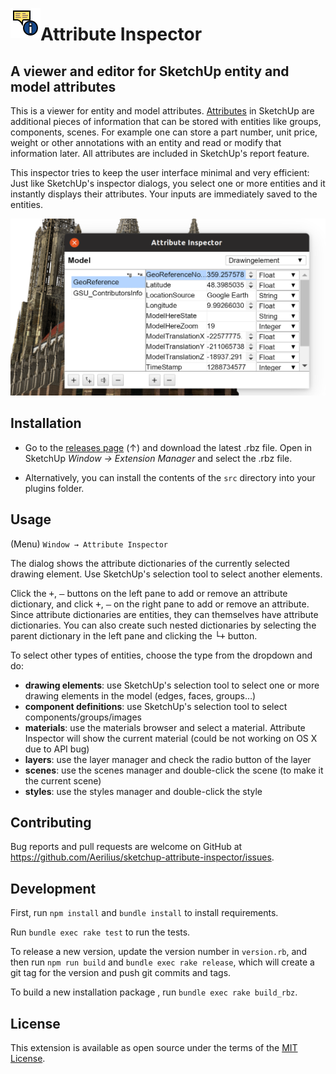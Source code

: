 <img alt="logo" src="./src/ae_attribute_inspector/images/icon.png" align="left" /><h1>Attribute Inspector</h1>

<h2>A viewer and editor for SketchUp entity and model attributes</h2>

This is a viewer for entity and model attributes. [Attributes](http://ruby.sketchup.com/Sketchup/AttributeDictionary.html) in SketchUp are additional pieces of information that can be stored with entities like groups, components, scenes. For example one can store a part number, unit price, weight or other annotations with an entity and read or modify that information later. All attributes are included in SketchUp's report feature.

This inspector tries to keep the user interface minimal and very efficient: Just like SketchUp's inspector dialogs, you select one or more entities and it instantly displays their attributes. Your inputs are immediately saved to the entities.

<p align="center"><img alt="logo" src="./screenshots/model_selection.png" width="628" /></p>

## Installation

- Go to the [releases page](https://github.com/Aerilius/sketchup-attribute-inspector/releases/) (↑) and download the latest .rbz file. Open in SketchUp _Window → Extension Manager_ and select the .rbz file.

- Alternatively, you can install the contents of the `src` directory into your plugins folder.

## Usage

(Menu) `Window → Attribute Inspector`

The dialog shows the attribute dictionaries of the currently selected drawing element. Use SketchUp's selection tool to select another elements.

Click the <kbd>+</kbd>, <kbd>‒</kbd> buttons on the left pane to add or remove an attribute dictionary, and click <kbd>+</kbd>, <kbd>‒</kbd> on the right pane to add or remove an attribute. Since attribute dictionaries are entities, they can themselves have attribute dictionaries. You can also create such nested dictionaries by selecting the parent dictionary in the left pane and clicking the <kbd>└+</kbd> button.

To select other types of entities, choose the type from the dropdown and do:

- **drawing elements**: use SketchUp's selection tool to select one or more drawing elements in the model (edges, faces, groups…)
- **component definitions**: use SketchUp's selection tool to select components/groups/images
- **materials**: use the materials browser and select a material. Attribute Inspector will show the current material (could be not working on OS X due to API bug)
- **layers**: use the layer manager and check the radio button of the layer
- **scenes**: use the scenes manager and double-click the scene (to make it the current scene)
- **styles**: use the styles manager and double-click the style


## Contributing

Bug reports and pull requests are welcome on GitHub at https://github.com/Aerilius/sketchup-attribute-inspector/issues.

## Development

First, run `npm install` and `bundle install` to install requirements.

Run `bundle exec rake test` to run the tests.

To release a new version, update the version number in `version.rb`, and then run `npm run build` and `bundle exec rake release`, which will create a git tag for the version and push git commits and tags.

To build a new installation package , run `bundle exec rake build_rbz`.

## License

This extension is available as open source under the terms of the [MIT License](http://opensource.org/licenses/MIT).
